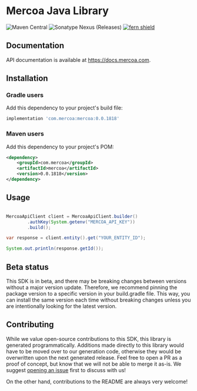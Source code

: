 # Mercoa Java Library

![Maven Central](https://img.shields.io/maven-central/v/com.mercoa/mercoa) 
![Sonatype Nexus (Releases)](https://img.shields.io/nexus/r/com.mercoa/mercoa?server=https%3A%2F%2Fs01.oss.sonatype.org)
[![fern shield](https://img.shields.io/badge/%F0%9F%8C%BF-SDK%20generated%20by%20Fern-brightgreen)](https://github.com/fern-api/fern)

## Documentation

API documentation is available at <https://docs.mercoa.com>.

## Installation

### Gradle users

Add this dependency to your project's build file:

```groovy
implementation 'com.mercoa:mercoa:0.0.1818'
```

### Maven users

Add this dependency to your project's POM:

```xml
<dependency>
    <groupId>com.mercoa</groupId>
    <artifactId>mercoa</artifactId>
    <version>0.0.1818</version>
</dependency>
```

## Usage

```java

MercoaApiClient client = MercoaApiClient.builder()
        .authKey(System.getenv("MERCOA_API_KEY"))
        .build();

var response = client.entity().get("YOUR_ENTITY_ID");

System.out.println(response.getId());
```

## Beta status

This SDK is in beta, and there may be breaking changes between versions without a major version update. Therefore, we recommend pinning the package version to a specific version in your build.gradle file. This way, you can install the same version each time without breaking changes unless you are intentionally looking for the latest version.

## Contributing

While we value open-source contributions to this SDK, this library is generated programmatically. Additions made directly to this library would have to be moved over to our generation code, otherwise they would be overwritten upon the next generated release. Feel free to open a PR as a proof of concept, but know that we will not be able to merge it as-is. We suggest [opening an issue](https://github.com/mercoa-finance/java) first to discuss with us!

On the other hand, contributions to the README are always very welcome!
